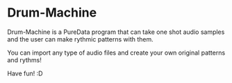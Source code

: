 # Drum-Machine

Drum-Machine is a PureData program that can take one shot audio samples and the user can make rythmic patterns with them.

You can import any type of audio files and create your own original patterns and rythms!

Have fun! :D
